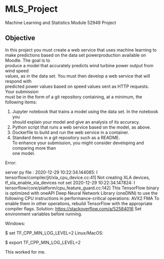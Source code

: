 # MLS_Project
Machine Learning and Statistics Module 52949 Project 

## Objective
In this project you must create a web service that uses machine learning to make predictions based on the data set powerproduction available on Moodle. The goal is to  
produce a model that accurately predicts wind turbine power output from wind speed  
values, as in the data set. You must then develop a web service that will respond with  
predicted power values based on speed values sent as HTTP requests. Your submission  
must be in the form of a git repository containing, at a minimum, the following items:  
1. Jupyter notebook that trains a model using the data set. In the notebook you  
should explain your model and give an analysis of its accuracy.  
2. Python script that runs a web service based on the model, as above.  
3. Dockerfile to build and run the web service in a container.  
4. Standard items in a git repository such as a README.  
To enhance your submission, you might consider developing and comparing more than  
one model.


Error: 

server py file : 2020-12-29 10:22:34.144085: I tensorflow/compiler/jit/xla_cpu_device.cc:41] Not creating XLA devices, tf_xla_enable_xla_devices not set
2020-12-29 10:22:34.147824: I tensorflow/core/platform/cpu_feature_guard.cc:142] This TensorFlow binary is optimized with oneAPI Deep Neural Network Library (oneDNN) to use the following CPU instructions in performance-critical operations: AVX2 FMA
To enable them in other operations, rebuild TensorFlow with the appropriate compiler flags.
Solution: 
https://stackoverflow.com/a/52584016
Set environment variables before running.

Windows:

$ set TF_CPP_MIN_LOG_LEVEL=2
Linux/MacOS:

$ export TF_CPP_MIN_LOG_LEVEL=2

This worked for me.


